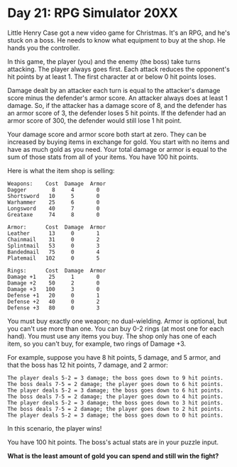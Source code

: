 # Day 21: RPG Simulator 20XX

Little Henry Case got a new video game for Christmas.
It's an RPG, and he's stuck on a boss.
He needs to know what equipment to buy at the shop.
He hands you the controller.

In this game, the player (you) and the enemy (the boss) take turns attacking.
The player always goes first.
Each attack reduces the opponent's hit points by at least 1.
The first character at or below 0 hit points loses.

Damage dealt by an attacker each turn is equal to the attacker's damage score minus the defender's armor score.
An attacker always does at least 1 damage.
So, if the attacker has a damage score of 8, and the defender has an armor score of 3, the defender loses 5 hit points.
If the defender had an armor score of 300, the defender would still lose 1 hit point.

Your damage score and armor score both start at zero.
They can be increased by buying items in exchange for gold.
You start with no items and have as much gold as you need.
Your total damage or armor is equal to the sum of those stats from all of your items.
You have 100 hit points.

Here is what the item shop is selling:

```
Weapons:    Cost  Damage  Armor
Dagger        8     4       0
Shortsword   10     5       0
Warhammer    25     6       0
Longsword    40     7       0
Greataxe     74     8       0

Armor:      Cost  Damage  Armor
Leather      13     0       1
Chainmail    31     0       2
Splintmail   53     0       3
Bandedmail   75     0       4
Platemail   102     0       5

Rings:      Cost  Damage  Armor
Damage +1    25     1       0
Damage +2    50     2       0
Damage +3   100     3       0
Defense +1   20     0       1
Defense +2   40     0       2
Defense +3   80     0       3
```

You must buy exactly one weapon; no dual-wielding.
Armor is optional, but you can't use more than one.
You can buy 0-2 rings (at most one for each hand).
You must use any items you buy.
The shop only has one of each item, so you can't buy, for example, two rings of Damage +3.

For example, suppose you have 8 hit points, 5 damage, and 5 armor, and that the boss has 12 hit points, 7 damage, and 2 armor:

```
The player deals 5-2 = 3 damage; the boss goes down to 9 hit points.
The boss deals 7-5 = 2 damage; the player goes down to 6 hit points.
The player deals 5-2 = 3 damage; the boss goes down to 6 hit points.
The boss deals 7-5 = 2 damage; the player goes down to 4 hit points.
The player deals 5-2 = 3 damage; the boss goes down to 3 hit points.
The boss deals 7-5 = 2 damage; the player goes down to 2 hit points.
The player deals 5-2 = 3 damage; the boss goes down to 0 hit points.
```

In this scenario, the player wins!

You have 100 hit points.
The boss's actual stats are in your puzzle input.

**What is the least amount of gold you can spend and still win the fight?**
